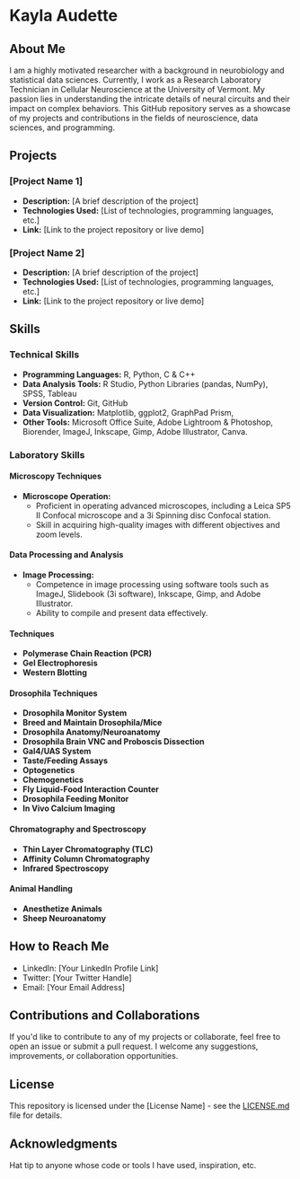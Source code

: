 # Kayla Audette

## About Me

I am a highly motivated researcher with a background in neurobiology and statistical data sciences. Currently, I work as a Research Laboratory Technician in Cellular Neuroscience at the University of Vermont. My passion lies in understanding the intricate details of neural circuits and their impact on complex behaviors. This GitHub repository serves as a showcase of my projects and contributions in the fields of neuroscience, data sciences, and programming.

## Projects

### [Project Name 1]

- **Description:** [A brief description of the project]
- **Technologies Used:** [List of technologies, programming languages, etc.]
- **Link:** [Link to the project repository or live demo]

### [Project Name 2]

- **Description:** [A brief description of the project]
- **Technologies Used:** [List of technologies, programming languages, etc.]
- **Link:** [Link to the project repository or live demo]

## Skills
  
### Technical Skills

- **Programming Languages:** R, Python, C & C++
- **Data Analysis Tools:** R Studio, Python Libraries (pandas, NumPy), SPSS, Tableau
- **Version Control:** Git, GitHub
- **Data Visualization:** Matplotlib, ggplot2, GraphPad Prism, 
- **Other Tools:** Microsoft Office Suite, Adobe Lightroom & Photoshop, Biorender, ImageJ, Inkscape, Gimp, Adobe Illustrator, Canva.

### Laboratory Skills

#### Microscopy Techniques

- **Microscope Operation:**
  - Proficient in operating advanced microscopes, including a Leica SP5 II Confocal microscope and a 3i Spinning disc Confocal station.
  - Skill in acquiring high-quality images with different objectives and zoom levels.

#### Data Processing and Analysis

- **Image Processing:**
  - Competence in image processing using software tools such as ImageJ, Slidebook (3i software), Inkscape, Gimp, and Adobe Illustrator.
  - Ability to compile and present data effectively.

#### Techniques

- **Polymerase Chain Reaction (PCR)**
- **Gel Electrophoresis**
- **Western Blotting**

#### Drosophila Techniques

- **Drosophila Monitor System**
- **Breed and Maintain Drosophila/Mice**
- **Drosophila Anatomy/Neuroanatomy**
- **Drosophila Brain VNC and Proboscis Dissection**
- **Gal4/UAS System**
- **Taste/Feeding Assays**
- **Optogenetics**
- **Chemogenetics**
- **Fly Liquid-Food Interaction Counter**
- **Drosophila Feeding Monitor**
- **In Vivo Calcium Imaging**

#### Chromatography and Spectroscopy

- **Thin Layer Chromatography (TLC)**
- **Affinity Column Chromatography**
- **Infrared Spectroscopy**

#### Animal Handling

- **Anesthetize Animals**
- **Sheep Neuroanatomy**

## How to Reach Me

- LinkedIn: [Your LinkedIn Profile Link]
- Twitter: [Your Twitter Handle]
- Email: [Your Email Address]

## Contributions and Collaborations

If you'd like to contribute to any of my projects or collaborate, feel free to open an issue or submit a pull request. I welcome any suggestions, improvements, or collaboration opportunities.

## License

This repository is licensed under the [License Name] - see the [LICENSE.md](LICENSE.md) file for details.

## Acknowledgments

Hat tip to anyone whose code or tools I have used, inspiration, etc.


